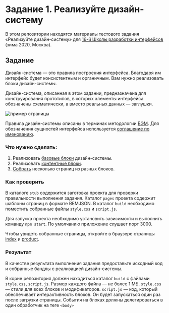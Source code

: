 # Задание 1. Реализуйте дизайн-систему

В этом репозитории находятся материалы тестового задания «Реализуйте дизайн-систему» для [16-й Школы разработки интерфейсов](https://yandex.ru/promo/academy/shri) (зима 2020, Москва).

## Задание

Дизайн-система — это правила построения интерфейса. Благодаря им интерфейс будет консистентным и органичным. Вам нужно реализовать блоки дизайн-системы.

Дизайн-система, описанная в этом задании, предназначена для конструирования прототипов, в которых элементы интерфейса обозначены схематически, а вместо реальных данных — заглушки.

![пример страницы](page-example.png)

Правила дизайн-системы описаны в терминах методологии [БЭМ](https://ru.bem.info/methodology/key-concepts). Для обозначения сущностей интерфейса используется [соглашение по именованию](https://ru.bem.info/methodology/naming-convention).

### Что нужно сделать:

1. Реализовать [базовые блоки](BASE.md) дизайн-системы.
2. Реализовать [контентные блоки](CONTENT.md).
3. [Cобрать](PAGES.md) несколько страниц из разных блоков.

### Как проверить

В каталоге `stub` содержится заготовка проекта для проверки правильности выполнения задания.
Каталог `pages` проекта содержит шаблоны страниц в формате BEMJSON.
В каталог `build` необходимо поместить собранные файлы `style.css` и `script.js`.

Для запуска проекта необходимо установить зависимости и выполнить команду `npm start`. По умолчанию приложение слушает порт 3000.

Чтобы увидеть собранные страницы, откройте в браузере страницы [index](http://localhost:3000/index) и [product](http://localhost:3000/product).

### Результат

В качестве результата выполнения задания предоставьте исходный код и собранные бандлы с реализацией дизайн-системы.

В корне репозитория должен находиться каталог `build` с файлами `style.css`, `script.js`. Размер каждого файла — не более 1 МБ. `style.css` — стили для всех блоков и модификаторов. `script.js` — код, который обеспечивает интерактивность блоков. Он будет запускаться один раз после загрузки страницы. События на блоках должны делегироваться в один обработчик на теге `<body>`